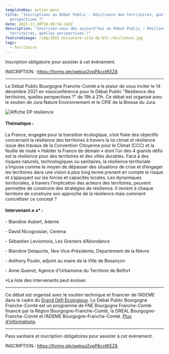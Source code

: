 ```yaml
---
templateKey: action-post
title: "Inscriptions au Débat Public : Résilience des territoires, quelles
  perspectives ?"
date: 2021-11-30T16:46:54.142Z
description: "Inscrivez-vous dès aujourd'hui au Débat Public : Résilience des
  territoires, quelles perspectives ?"
featuredimage: /img/2021_miniature-site-dp-bfc_résilience.jpg
tags:
  - Territoire
---
```

<!--StartFragment-->

Inscription obligatoire pour assister à cet évènement.

INSCRIPTION : <https://forms.gle/weksq2vpPAcxtKEZ8>

- - -

Le Débat Public Bourgogne Franche-Comté a le plaisir de vous inviter le 14 décembre 2021 en visioconférence pour le Débat Public "Résilience des territoires, quelles perspectives ?" de 19h à 21h.
Ce débat est organisé avec le soutien de Jura Nature Environnement et le CPIE de la Bresse du Jura.

![Affiche DP résilience](/img/2021_affiche-dp-bfc_résilience_400px.jpg#img-center "Affiche DP résilience")

#### Thématique :

La France, engagée pour la transition écologique, s’est fixée des objectifs concernant la résilience des territoires à travers la loi climat et résilience issue des travaux de la Convention Citoyenne pour le Climat (CCC) et la feuille de route « Habiter la France de demain » dont l’un des 4 grands défis est la résilience pour des territoires et des villes durables. Face à des risques naturels, technologiques ou sanitaires, la résilience territoriale s’impose comme le moyen de dépasser des situations de crise et d’engager les territoires dans une vision à plus long terme prenant en compte le risque et s’appuyant sur les forces et capacités locales. Les dynamiques territoriales, à travers l’implication des acteurs des territoires, peuvent permettre de construire des stratégies de résilience. Il revient à chaque territoire de construire son approche de la résilience mais comment concrétiser ce concept ?

#### Intervenant.e.s* :

\- Blandine Aubert, Ademe

\- David Nicogossian, Cerema

\- Sébastien Levionnois, Les Greniers d’Abondance

\- Blandine Delaporte, 1ère Vice-Présidente, Département de la Nièvre

\- Anthony Poulin, adjoint au maire de la Ville de Besançon

\- Anne Quenot, Agence d'Urbanisme du Territoire de Belfort

\*La liste des intervenants peut évoluer.



- - -

Ce débat est organisé avec le soutien technique et financier de l’ADEME dans le cadre du [Grand Défi Écologique](https://www.legranddefiecologique.ademe.fr/). Le Débat Public Bourgogne Franche-Comté est un programme de FNE Bourgogne Franche-Comté financé par la Région Bourgogne-Franche-Comté, la DREAL Bourgogne-Franche-Comté et l’ADEME Bourgogne-Franche-Comté. [Plus d’informations](https://www.fne-bfc.fr/nos.../programmes/d%C3%A9bat-public/).

- - -

Pass sanitaire et inscription obligatoires pour assister à cet évènement.

INSCRIPTION : <https://forms.gle/weksq2vpPAcxtKEZ8>

<!--EndFragment-->
